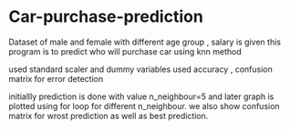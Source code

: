 # Car-purchase-prediction

Dataset of male and female with different age group , salary is given
this program is to predict who will purchase car using knn method 

used standard scaler and dummy variables
used accuracy , confusion matrix for error detection

initiallly prediction is done with value n_neighbour=5
and later graph is plotted using for loop for different n_neighbour.
we also show confusion matrix for wrost prediction as well as best prediction.
